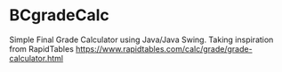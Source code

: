 # BCgradeCalc
Simple Final Grade Calculator using Java/Java Swing. Taking inspiration from RapidTables 
https://www.rapidtables.com/calc/grade/grade-calculator.html
